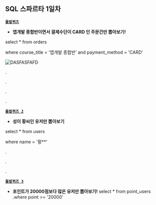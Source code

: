 ## SQL 스파르타 1일차


[**`돌발퀴즈`**](예제코드)
- **앱개발 종합반이면서 결제수단이 CARD 인 주문건만 뽑아보기!** 

select * from orders

where course_title = '앱개발 종합반' and payment_method = 'CARD'




![DASFASFAFD](C:\Users\김민준\Documents\ggg\dooDolphin.github.io\images\2022-10-05-sql.md\DASFASFAFD.png)






.

.

.

.

[**`돌발퀴즈 2`**](예제코드)


- **성이 황씨인 유저만 뽑아보기** 

select * from users

where name = '황**'


.

.

.

[**`돌발퀴즈 3`**](예제코드)


- **포인트가 20000점보다 많은 유저만 뽑아보기!** 
select * from point_users 
.where point >= '20000'



```python

```
